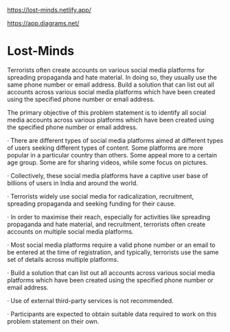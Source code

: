 https://lost-minds.netlify.app/

https://app.diagrams.net/

# Lost-Minds
Terrorists often create accounts on various social media platforms for spreading propaganda and hate material. In doing so, they usually use the same phone number or email address. Build a solution that can list out all accounts across various social media platforms which have been created using the specified phone number or email address.

The primary objective of this problem statement is to identify all social media accounts across various platforms which have been created using the specified phone number or email address.

· There are different types of social media platforms aimed at different types of users seeking different types of content. Some platforms are more popular in a particular country than others. Some appeal more to a certain age group. Some are for sharing videos, while some focus on pictures.

· Collectively, these social media platforms have a captive user base of billions of users in India and around the world.

· Terrorists widely use social media for radicalization, recruitment, spreading propaganda and seeking funding for their cause.

· In order to maximise their reach, especially for activities like spreading propaganda and hate material, and recruitment, terrorists often create accounts on multiple social media platforms.

· Most social media platforms require a valid phone number or an email to be entered at the time of registration, and typically, terrorists use the same set of details across multiple platforms.

· Build a solution that can list out all accounts across various social media platforms which have been created using the specified phone number or email address.

· Use of external third-party services is not recommended.

· Participants are expected to obtain suitable data required to work on this problem statement on their own.

